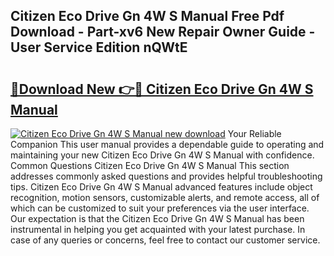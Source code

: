 ## Citizen Eco Drive Gn 4W S Manual Free Pdf Download - Part-xv6 New Repair Owner Guide - User Service Edition nQWtE

# <h2><a href="http://bc27662.oget.top/?id=Citizen+Eco+Drive+Gn+4W+S+Manual">🔗Download New 👉🔴 Citizen Eco Drive Gn 4W S Manual</a></h2>

[![Citizen Eco Drive Gn 4W S Manual new download](https://i.imgur.com/5g1atiW.png)](http://bc27662.oget.top/?id=Citizen+Eco+Drive+Gn+4W+S+Manual)
Your Reliable Companion This user manual provides a dependable guide to operating and maintaining your new Citizen Eco Drive Gn 4W S Manual with confidence. Common Questions Citizen Eco Drive Gn 4W S Manual This section addresses commonly asked questions and provides helpful troubleshooting tips. Citizen Eco Drive Gn 4W S Manual advanced features include object recognition, motion sensors, customizable alerts, and remote access, all of which can be customized to suit your preferences via the user interface. Our expectation is that the Citizen Eco Drive Gn 4W S Manual has been instrumental in helping you get acquainted with your latest purchase. In case of any queries or concerns, feel free to contact our customer service.
